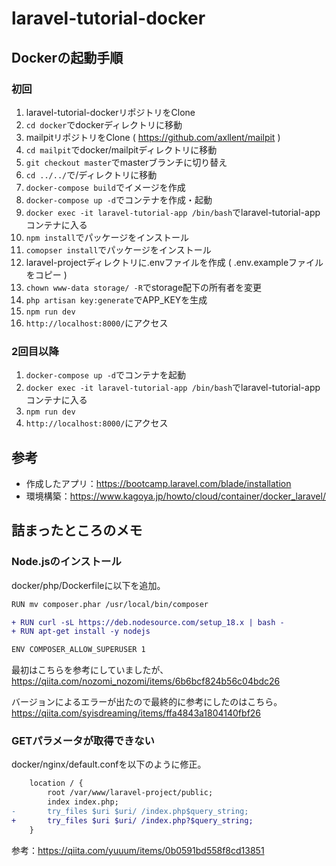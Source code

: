 # laravel-tutorial-docker

## Dockerの起動手順

### 初回

1. laravel-tutorial-dockerリポジトリをClone
2. ``cd docker``でdockerディレクトリに移動
3. mailpitリポジトリをClone ( https://github.com/axllent/mailpit )
4. ``cd mailpit``でdocker/mailpitディレクトリに移動
5. ``git checkout master``でmasterブランチに切り替え
6. ``cd ../../``で/ディレクトリに移動
7. ``docker-compose build``でイメージを作成
8. ``docker-compose up -d``でコンテナを作成・起動
9. ``docker exec -it laravel-tutorial-app /bin/bash``でlaravel-tutorial-appコンテナに入る
10. ``npm install``でパッケージをインストール
11. ``comopser install``でパッケージをインストール
12. laravel-projectディレクトリに.envファイルを作成 ( .env.exampleファイルをコピー )
13. ``chown www-data storage/ -R``でstorage配下の所有者を変更
14. ``php artisan key:generate``でAPP_KEYを生成
15. ``npm run dev``
16. ``http://localhost:8000/``にアクセス

### 2回目以降

1. ``docker-compose up -d``でコンテナを起動
2. ``docker exec -it laravel-tutorial-app /bin/bash``でlaravel-tutorial-appコンテナに入る
3. ``npm run dev``
4. ``http://localhost:8000/``にアクセス

## 参考

* 作成したアプリ：https://bootcamp.laravel.com/blade/installation
* 環境構築：https://www.kagoya.jp/howto/cloud/container/docker_laravel/

## 詰まったところのメモ

### Node.jsのインストール

docker/php/Dockerfileに以下を追加。

```diff
RUN mv composer.phar /usr/local/bin/composer

+ RUN curl -sL https://deb.nodesource.com/setup_18.x | bash -
+ RUN apt-get install -y nodejs

ENV COMPOSER_ALLOW_SUPERUSER 1
```

最初はこちらを参考にしていましたが、<br>
https://qiita.com/nozomi_nozomi/items/6b6bcf824b56c04bdc26

バージョンによるエラーが出たので最終的に参考にしたのはこちら。<br>
https://qiita.com/syisdreaming/items/ffa4843a1804140fbf26

### GETパラメータが取得できない

docker/nginx/default.confを以下のように修正。

```diff
	location / {
		root /var/www/laravel-project/public;
		index index.php;
- 		try_files $uri $uri/ /index.php$query_string;
+ 		try_files $uri $uri/ /index.php?$query_string;
	}
```

参考：https://qiita.com/yuuum/items/0b0591bd558f8cd13851
